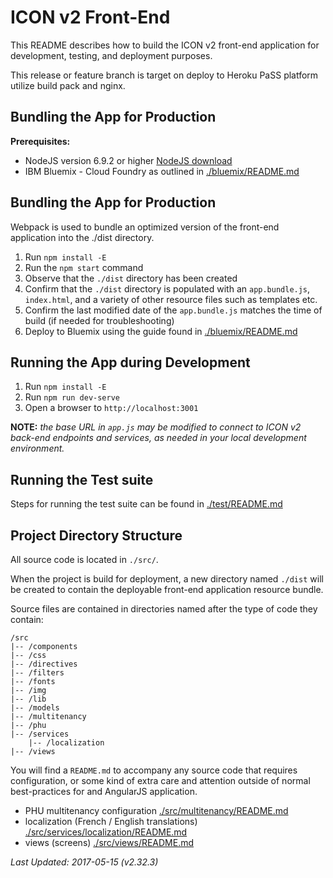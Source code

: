 ICON v2 Front-End
=================

This README describes how to build the ICON v2 front-end application for development, testing, and deployment purposes.

This release or feature branch is target on deploy to Heroku PaSS platform utilize build pack and nginx. 

Bundling the App for Production
-------------------------------

**Prerequisites:**
- NodeJS version 6.9.2 or higher [NodeJS download](https://nodejs.org)
- IBM Bluemix - Cloud Foundry as outlined in [./bluemix/README.md](./bluemix/README.md)


Bundling the App for Production
-------------------------------

Webpack is used to bundle an optimized version of the front-end application into the ./dist directory.

1. Run ```npm install -E```
2. Run the ```npm start``` command
3. Observe that the ```./dist``` directory has been created
4. Confirm that the ```./dist``` directory is populated with an ```app.bundle.js```, ```index.html```, and a variety of other resource files such as templates etc.
5. Confirm the last modified date of the ```app.bundle.js``` matches the time of build (if needed for troubleshooting)
6. Deploy to Bluemix using the guide found in [./bluemix/README.md](./bluemix/README.md)


Running the App during Development
----------------------------------

1. Run ```npm install -E```
2. Run ```npm run dev-serve```
3. Open a browser to ```http://localhost:3001```


**NOTE:** *the base URL in ```app.js``` may be modified to connect to ICON v2 back-end endpoints and services, as needed in your local development environment.*


Running the Test suite
----------------------

Steps for running the test suite can be found in [./test/README.md](./test/README.md)


Project Directory Structure
---------------------------

All source code is located in ```./src/```.

When the project is build for deployment, a new directory named ```./dist``` will be created to contain the deployable front-end application resource bundle.

Source files are contained in directories named after the type of code they contain:
```
/src
|-- /components
|-- /css
|-- /directives
|-- /filters
|-- /fonts
|-- /img
|-- /lib
|-- /models
|-- /multitenancy
|-- /phu
|-- /services
    |-- /localization
|-- /views
```

You will find a ```README.md``` to accompany any source code that requires configuration, or some kind of extra care and attention outside of normal best-practices for and AngularJS application.
- PHU multitenancy configuration [./src/multitenancy/README.md](./src/multitenancy/README.md)
- localization (French / English translations) [./src/services/localization/README.md](./src/services/localization/README.md)
- views (screens) [./src/views/README.md](./src/views/README.md)

*Last Updated: 2017-05-15 (v2.32.3)*
